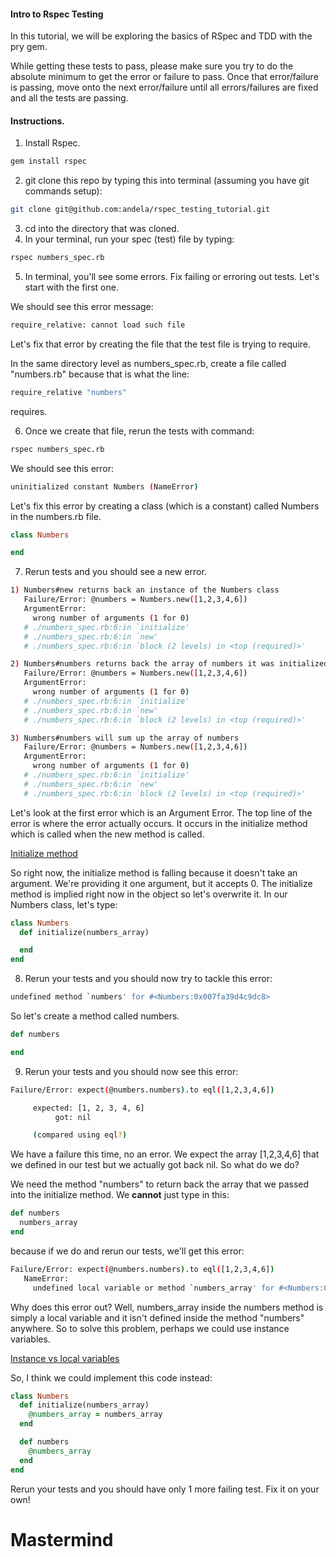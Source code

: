 #### Intro to Rspec Testing

In this tutorial, we will be exploring the basics of RSpec and TDD with the pry gem.

While getting these tests to pass, please make sure you try to do the absolute minimum to get the error or failure to pass. Once that error/failure is passing, move onto the next error/failure until all errors/failures are fixed and all the tests are passing.

#### Instructions.

1. Install Rspec.

  ```Bash
  gem install rspec
  ```

2. git clone this repo by typing this into terminal (assuming you have git commands setup):

  ```Bash
  git clone git@github.com:andela/rspec_testing_tutorial.git
  ```

3. cd into the directory that was cloned.
4. In your terminal, run your spec (test) file by typing:

  ```Bash
  rspec numbers_spec.rb
  ```

5. In terminal, you'll see some errors. Fix failing or erroring out tests. Let's start with the first one.

  We should see this error message:

  ```bash
  require_relative: cannot load such file
  ```

  Let's fix that error by creating the file that the test file is trying to require.

  In the same directory level as numbers_spec.rb, create a file called "numbers.rb" because that is what the line:

  ```Bash
  require_relative "numbers"  
  ```

  requires.

6. Once we create that file, rerun the tests with command:

  ```Bash
  rspec numbers_spec.rb
  ```

  We should see this error:

  ```Bash
  uninitialized constant Numbers (NameError)
  ```

  Let's fix this error by creating a class (which is a constant) called Numbers in the numbers.rb file.

  ```ruby
  class Numbers

  end
  ```

7. Rerun tests and you should see a new error.

  ```Bash
  1) Numbers#new returns back an instance of the Numbers class
     Failure/Error: @numbers = Numbers.new([1,2,3,4,6])
     ArgumentError:
       wrong number of arguments (1 for 0)
     # ./numbers_spec.rb:6:in `initialize'
     # ./numbers_spec.rb:6:in `new'
     # ./numbers_spec.rb:6:in `block (2 levels) in <top (required)>'

  2) Numbers#numbers returns back the array of numbers it was initialized with
     Failure/Error: @numbers = Numbers.new([1,2,3,4,6])
     ArgumentError:
       wrong number of arguments (1 for 0)
     # ./numbers_spec.rb:6:in `initialize'
     # ./numbers_spec.rb:6:in `new'
     # ./numbers_spec.rb:6:in `block (2 levels) in <top (required)>'

  3) Numbers#numbers will sum up the array of numbers
     Failure/Error: @numbers = Numbers.new([1,2,3,4,6])
     ArgumentError:
       wrong number of arguments (1 for 0)
     # ./numbers_spec.rb:6:in `initialize'
     # ./numbers_spec.rb:6:in `new'
     # ./numbers_spec.rb:6:in `block (2 levels) in <top (required)>'
  ```

  Let's look at the first error which is an Argument Error. The top line of the error is where the error actually occurs. It occurs in the initialize method which is called when the new method is called.

  [Initialize method](http://www.google.com/url?q=http%3A%2F%2Fphrogz.net%2Fprogrammingruby%2Ftut_classes.html&sa=D&sntz=1&usg=AFQjCNGXU_h6GCYi_8kPcoga7eaQ8nYl7g)

  So right now, the initialize method is falling because it doesn't take an argument. We're providing it one argument, but it accepts 0. The initialize method is implied right now in the object so let's overwrite it. In our Numbers class, let's type:

  ```ruby
  class Numbers
    def initialize(numbers_array)

    end
  end
  ```

8. Rerun your tests and you should now try to tackle this error:

  ```Bash
  undefined method `numbers' for #<Numbers:0x007fa39d4c9dc8>  
  ```

  So let's create a method called numbers.

  ```ruby
  def numbers

  end  
  ```

9. Rerun your tests and you should now see this error:

  ```Bash
  Failure/Error: expect(@numbers.numbers).to eql([1,2,3,4,6])

       expected: [1, 2, 3, 4, 6]
            got: nil

       (compared using eql?)
  ```

  We have a failure this time, no an error. We expect the array [1,2,3,4,6] that we defined in our test but we actually got back nil. So what do we do?

  We need the method "numbers" to return back the array that we passed into the initialize method. We **cannot** just type in this:

  ```ruby
  def numbers
    numbers_array
  end
  ```

  because if we do and rerun our tests, we'll get this error:

  ```Bash
  Failure/Error: expect(@numbers.numbers).to eql([1,2,3,4,6])
     NameError:
       undefined local variable or method `numbers_array' for #<Numbers:0x007fe4e4253728>
  ```

  Why does this error out? Well, numbers_array inside the numbers method is simply a local variable and it isn't defined inside the method "numbers" anywhere. So to solve this problem, perhaps we could use instance variables.

  [Instance vs local variables](https://rubymonk.com/learning/books/4-ruby-primer-ascent/chapters/45-more-classes/lessons/110-instance-variables)

  So, I think we could implement this code instead:

  ```ruby
  class Numbers
    def initialize(numbers_array)
      @numbers_array = numbers_array
    end

    def numbers
      @numbers_array
    end
  end
  ```

  Rerun your tests and you should have only 1 more failing test. Fix it on your own!
# Mastermind 
